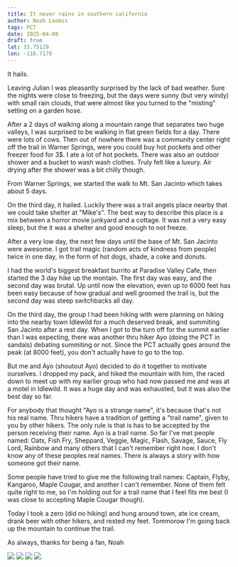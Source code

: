 ```yaml
---
title: It never rains in southern california
author: Noah Loomis
tags: PCT
date: 2025-04-08
draft: true
lat: 33.75129
lon: -116.7179
---
```


<script>
    import Image from '$lib/Image.svelte'
</script>

It hails.

Leaving Julian I was pleasantly surprised by the lack of bad weather. Sure the nights were close to freezing, but the days were sunny (but very windy) with small rain clouds, that were almost like you turned to the "misting" setting on a garden hose.

After a 2 days of walking along a mountain range that separates two huge valleys, I was surprised to be walking in flat green fields for a day. There were lots of cows. Then out of nowhere there was a community center right off the trail in Warner Springs, were you could buy hot pockets and other freezer food for 3$. I ate a lot of hot pockets. There was also an outdoor shower and a bucket to wash wash clothes. Truly felt like a luxury. Air drying after the shower was a bit chilly though.

From Warner Springs, we started the walk to Mt. San Jacinto which takes about 5 days. 

On the third day, it hailed. Luckily there was a trail angels place nearby that we could take shelter at "Mike's". The best way to describe this place is a mix between a horror movie junkyard and a cottage. It was not a very easy sleep, but the it was a shelter and good enough to not freeze. 

After a very low day, the next few days until the base of Mt. San Jacinto were awesome. I got trail magic (random acts of kindness from people) twice in one day, in the form of hot dogs, shade, a coke and donuts.


I had the world's biggest breakfast burrito at Paradise Valley Cafe, then started the 3 day hike up the montain. The first day was easy, and the second day was brutal. Up until now the elevation, even up to 6000 feet has been easy because of how gradual and well groomed the trail is, but the second day was steep switchbacks all day.

On the third day, the group I had been hiking with were planning on hiking into the nearby town Idlewild for a much deserved break, and summiting San Jacinto after a rest day. When I got to the turn off for the summit earlier than I was expecting, there was another thru hiker Ayo (doing the PCT in sandals) debating summiting or not. Since the PCT actually goes around the peak (at 8000 feet), you don't actually have to go to the top.

But me and Ayo (shoutout Ayo) decided to do it together to motivate ourselves. I dropped my pack, and hiked the mountain with him, the raced down to meet up with my earlier group who had now passed me and was at a motel in Idlewild. It was a huge day and was exhausted, but it was also the best day so far.


For anybody that thought "Ayo is a strange name", it's because that's not his real name. Thru hikers have a tradition of getting a "trail name", given to you by other hikers. The only rule is that is has to be accepted by the person receiving their name. Ayo is a trail name. So far I've met people named: Oats, Fish Fry, Sheppard, Veggie, Magic, Flash, Savage, Sauce, Fly Lord, Rainbow and many others that I can't remember right now. I don't know any of these peoples real names. There is always a story with how someone got their name. 

Some people have tried to give me the following trail names: Captain, Flyby, Kangaroo, Maple Cougar, and another I can't remember. None of them felt quite right to me, so I'm holding out for a trail name that I feel fits me best (I was close to accepting Maple Cougar though).

Today I took a zero (did no hiking) and hung around town, ate ice cream, drank beer with other hikers, and rested my feet. Tommorow I'm going back up the mountain to continue the trail. 

As always, thanks for being a fan,
Noah

<Image src="/img/border.jpg"/>

<Image src="/img/terminus.jpg"/>

<Image src="/img/valley.jpg"/>

<Image src="/img/windy.jpg"/>